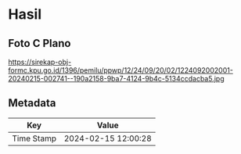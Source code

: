 # Hasil

## Foto C Plano

https://sirekap-obj-formc.kpu.go.id/1396/pemilu/ppwp/12/24/09/20/02/1224092002001-20240215-002741--190a2158-9ba7-4124-9b4c-5134ccdacba5.jpg


## Metadata

| Key        | Value               |
| ---------- | ------------------- |
| Time Stamp | 2024-02-15 12:00:28 |



